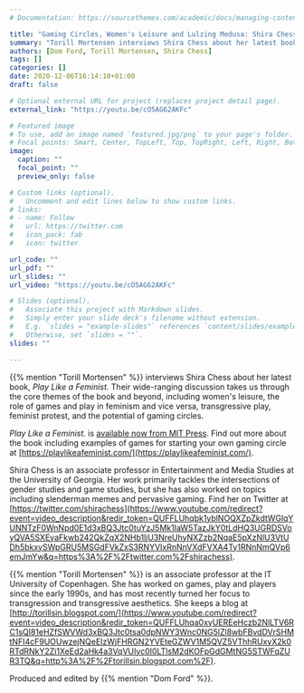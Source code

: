 ```yaml
---
# Documentation: https://sourcethemes.com/academic/docs/managing-content/

title: "Gaming Circles, Women's Leisure and Lulzing Medusa: Shira Chess interviewed by Torill Mortensen"
summary: "Torill Mortensen interviews Shira Chess about her latest book, Play Like a Feminist. Their wide-ranging discussion takes us through the core themes of the book and beyond, including women's leisure, the role of games and play in feminism and vice versa, transgressive play, feminist protest, and the potential of gaming circles."
authors: [Dom Ford, Torill Mortensen, Shira Chess]
tags: []
categories: []
date: 2020-12-06T16:14:10+01:00
draft: false

# Optional external URL for project (replaces project detail page).
external_link: "https://youtu.be/cO5AG62AKFc"

# Featured image
# To use, add an image named `featured.jpg/png` to your page's folder.
# Focal points: Smart, Center, TopLeft, Top, TopRight, Left, Right, BottomLeft, Bottom, BottomRight.
image:
  caption: ""
  focal_point: ""
  preview_only: false

# Custom links (optional).
#   Uncomment and edit lines below to show custom links.
# links:
# - name: Follow
#   url: https://twitter.com
#   icon_pack: fab
#   icon: twitter

url_code: ""
url_pdf: ""
url_slides: ""
url_video: "https://youtu.be/cO5AG62AKFc"

# Slides (optional).
#   Associate this project with Markdown slides.
#   Simply enter your slide deck's filename without extension.
#   E.g. `slides = "example-slides"` references `content/slides/example-slides.md`.
#   Otherwise, set `slides = ""`.
slides: ""

---
```


{{% mention "Torill Mortensen" %}} interviews Shira Chess about her latest book, *Play Like a Feminist.* Their wide-ranging discussion takes us through the core themes of the book and beyond, including women's leisure, the role of games and play in feminism and vice versa, transgressive play, feminist protest, and the potential of gaming circles.

*Play Like a Feminist.* is [available now from MIT Press](https://mitpress.mit.edu/books/play-feminist). Find out more about the book including examples of games for starting your own gaming circle at [https://playlikeafeminist.com/](https://playlikeafeminist.com/). 

Shira Chess is an associate professor in Entertainment and Media Studies at the University of Georgia. Her work primarily tackles the intersections of gender studies and game studies, but she has also worked on topics including slenderman memes and pervasive gaming. Find her on Twitter at [https://twitter.com/shirachess](https://www.youtube.com/redirect?event=video_description&redir_token=QUFFLUhqbk1yblNOQXZpZkdtWGlqYUNNTzF0WnNpd0E1d3xBQ3Jtc0tuYzJ5Mk1IaW5TazJkY0tLdHQ3UGRDSVoyQVA5SXEyaFkwb242QkZqX2NHb1ljU3NreUhyNXZzb2NqaE5pXzNlU3VtUDh5bkxySWpGRU5MSGdFVkZxS3RNYVIxRnNnVXdFVXA4Ty1RNnNmQVp6emJmYw&q=https%3A%2F%2Ftwitter.com%2Fshirachess).

{{% mention "Torill Mortensen" %}} is an associate professor at the IT University of Copenhagen. She has worked on games, play and players since the early 1990s, and has most recently turned her focus to transgression and transgressive aesthetics. She keeps a blog at [http://torillsin.blogspot.com/](https://www.youtube.com/redirect?event=video_description&redir_token=QUFFLUhqa0xyUEREeHczb2NlLTV6RC1sQl81eHZfSWVWd3xBQ3Jtc0tsa0dpNWY3Wnc0NG5lZl8wbFBvdDVrSHMtNFI4cF9UOUwzejNQeEIzWjFHRGN2YVEteGZWV1M5QVZ5VThhRUxyX2k0RTdRNkY2Zi1XeEd2aHk4a3VqVUIyc0I0LTlsM2dKOFpGdGMtNG5STWFqZUR3TQ&q=http%3A%2F%2Ftorillsin.blogspot.com%2F).

Produced and edited by {{% mention "Dom Ford" %}}.





